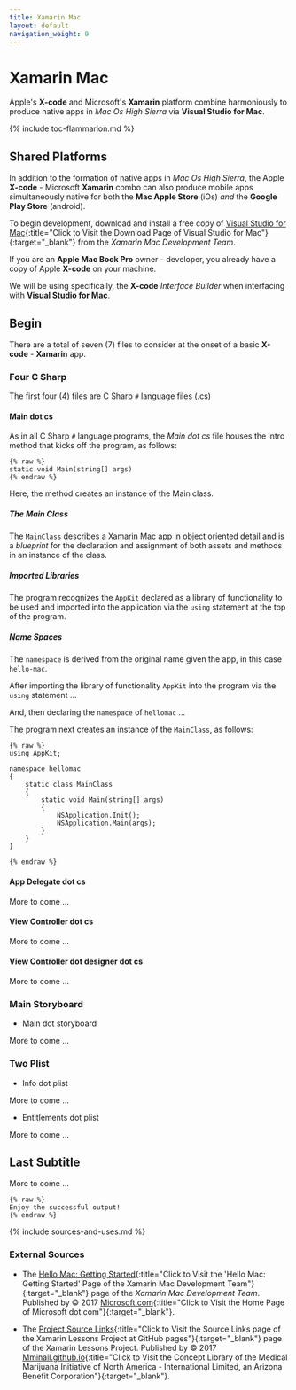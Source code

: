 ```yaml
---
title: Xamarin Mac
layout: default
navigation_weight: 9
---
```

# Xamarin Mac

Apple's **X-code** and Microsoft's **Xamarin** platform combine harmoniously to produce native apps in *Mac Os High Sierra* via **Visual Studio for Mac**.

{% include toc-flammarion.md %}

## Shared Platforms

In addition to the formation of native apps in *Mac Os High Sierra*, the Apple **X-code** - Microsoft **Xamarin** combo can also produce mobile apps simultaneously native for both the **Mac Apple Store** (iOs) *and* the **Google Play Store** (android).

To begin development, download and install a free copy of [Visual Studio for Mac](https://mminail.github.io){:title="Click to Visit the Download Page of Visual Studio for Mac"}{:target="_blank"} from the *Xamarin Mac Development Team*.

If you are an **Apple Mac Book Pro** owner - developer, you already have a copy of Apple **X-code** on your machine.

We will be using specifically, the **X-code** *Interface Builder* when interfacing with **Visual Studio for Mac**.

## Begin

There are a total of seven (7) files to consider at the onset of a basic **X-code** - **Xamarin** app.

### Four C Sharp

The first four (4) files are C Sharp `#` language files (.cs)

#### Main dot cs

As in all C Sharp `#` language programs, the *Main dot cs* file houses the intro method that kicks off the program, as follows:

```liquid
{% raw %}
static void Main(string[] args)
{% endraw %}
```

Here, the method creates an instance of the Main class.

##### The Main Class

The `MainClass` describes a Xamarin Mac app in object oriented detail and is a *blueprint* for the declaration and assignment of both assets and methods in an instance of the class.

##### Imported Libraries

The program recognizes the `AppKit` declared as a library of functionality to be used and imported into the application via the `using` statement at the top of the program.

##### Name Spaces

The `namespace` is derived from the original name given the app, in this case `hello-mac`.

After importing the library of functionality `AppKit` into the program via the `using` statement ...

And, then declaring the `namespace` of `hellomac` ...

The program next creates an instance of the `MainClass`, as follows:

```liquid
{% raw %}
using AppKit;

namespace hellomac
{
    static class MainClass
    {
        static void Main(string[] args)
        {
            NSApplication.Init();
            NSApplication.Main(args);
        }
    }
}

{% endraw %}
```

#### App Delegate dot cs

More to come ...

#### View Controller dot cs

More to come ...

#### View Controller dot designer dot cs

More to come ...

### Main Storyboard

- Main dot storyboard

More to come ...

### Two Plist

- Info dot plist

More to come ...

- Entitlements dot plist

More to come ...

## Last Subtitle

More to come ...

```liquid
{% raw %}
Enjoy the successful output!
{% endraw %}
```

{% include sources-and-uses.md %}

### External Sources

- The [Hello Mac: Getting Started](https://mminail.github.io){:title="Click to Visit the 'Hello Mac: Getting Started' Page of the Xamarin Mac Development Team"}{:target="_blank"} page of the *Xamarin Mac Development Team*. Published by © 2017 [Microsoft.com](https://mminail.github.io/){:title="Click to Visit the Home Page of Microsoft dot com"}{:target="_blank"}.

- The [Project Source Links](https://mminail.github.io/Xamarin/Source-Xamarin-Links.htm){:title="Click to Visit the Source Links page of the Xamarin Lessons Project at GitHub pages"}{:target="_blank"} page of the Xamarin Lessons Project. Published by © 2017 [Mminail.github.io](https://mminail.github.io/){:title="Click to Visit the Concept Library of the Medical Marijuana Initiative of North America - International Limited, an Arizona Benefit Corporation"}{:target="_blank"}.
